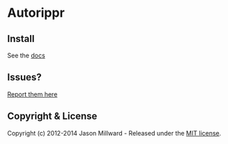 Autorippr
=========


## Install

See the [docs](http://docs.jcode.me/autorippr)

## Issues?

[Report them here](https://github.com/JasonMillward/Autorippr/issues)

## Copyright & License

Copyright (c) 2012-2014 Jason Millward - Released under the [MIT license](LICENSE).
